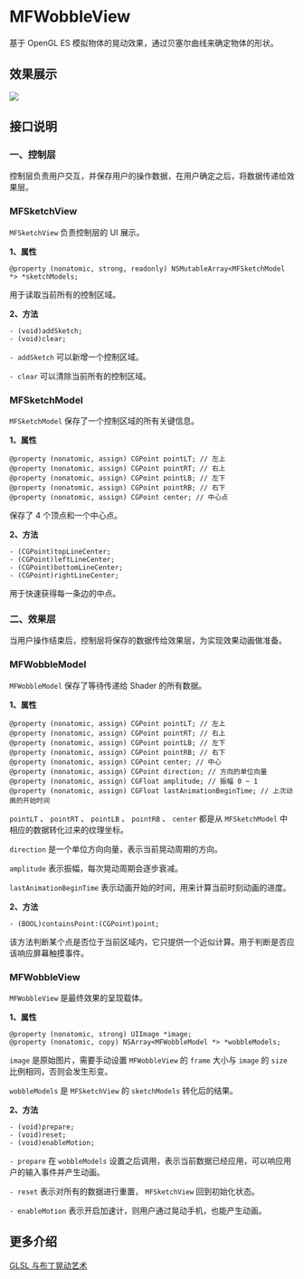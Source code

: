 # MFWobbleView

基于 OpenGL ES 模拟物体的晃动效果，通过贝塞尔曲线来确定物体的形状。

## 效果展示

![](https://raw.githubusercontent.com/lmf12/MFWobbleView/master/image/exhibition.gif)

## 接口说明

### 一、控制层

控制层负责用户交互，并保存用户的操作数据，在用户确定之后，将数据传递给效果层。

### MFSketchView

`MFSketchView` 负责控制层的 UI 展示。

**1、属性**

```objc
@property (nonatomic, strong, readonly) NSMutableArray<MFSketchModel *> *sketchModels;
```

用于读取当前所有的控制区域。

**2、方法**

```objc
- (void)addSketch;
- (void)clear;
```

 `- addSketch` 可以新增一个控制区域。
 
 `- clear` 可以清除当前所有的控制区域。

### MFSketchModel

`MFSketchModel` 保存了一个控制区域的所有关键信息。

**1、属性**

```objc
@property (nonatomic, assign) CGPoint pointLT; // 左上
@property (nonatomic, assign) CGPoint pointRT; // 右上
@property (nonatomic, assign) CGPoint pointLB; // 左下
@property (nonatomic, assign) CGPoint pointRB; // 右下
@property (nonatomic, assign) CGPoint center; // 中心点
```

保存了 4 个顶点和一个中心点。

**2、方法**

```objc
- (CGPoint)topLineCenter;
- (CGPoint)leftLineCenter;
- (CGPoint)bottomLineCenter;
- (CGPoint)rightLineCenter;
```

用于快速获得每一条边的中点。

### 二、效果层

当用户操作结束后，控制层将保存的数据传给效果层，为实现效果动画做准备。

### MFWobbleModel

`MFWobbleModel` 保存了等待传递给 Shader 的所有数据。

**1、属性**

```objc
@property (nonatomic, assign) CGPoint pointLT; // 左上
@property (nonatomic, assign) CGPoint pointRT; // 右上
@property (nonatomic, assign) CGPoint pointLB; // 左下
@property (nonatomic, assign) CGPoint pointRB; // 右下
@property (nonatomic, assign) CGPoint center; // 中心
@property (nonatomic, assign) CGPoint direction; // 方向的单位向量
@property (nonatomic, assign) CGFloat amplitude; // 振幅 0 ~ 1
@property (nonatomic, assign) CGFloat lastAnimationBeginTime; // 上次动画的开始时间
```

`pointLT` 、 `pointRT` 、 `pointLB` 、 `pointRB` 、 `center` 都是从 `MFSketchModel` 中相应的数据转化过来的纹理坐标。

`direction` 是一个单位方向向量，表示当前晃动周期的方向。

`amplitude` 表示振幅，每次晃动周期会逐步衰减。

`lastAnimationBeginTime` 表示动画开始的时间，用来计算当前时刻动画的进度。

**2、方法**

```objc
- (BOOL)containsPoint:(CGPoint)point;
```

该方法判断某个点是否位于当前区域内，它只提供一个近似计算。用于判断是否应该响应屏幕触摸事件。

### MFWobbleView

`MFWobbleView` 是最终效果的呈现载体。

**1、属性**

```objc
@property (nonatomic, strong) UIImage *image;
@property (nonatomic, copy) NSArray<MFWobbleModel *> *wobbleModels;
```

`image` 是原始图片，需要手动设置 `MFWobbleView` 的 `frame` 大小与 `image` 的 `size` 比例相同，否则会发生形变。 

`wobbleModels` 是 `MFSketchView` 的 `sketchModels` 转化后的结果。

**2、方法**

```objc
- (void)prepare;
- (void)reset;
- (void)enableMotion;
```

`- prepare` 在 `wobbleModels` 设置之后调用，表示当前数据已经应用，可以响应用户的输入事件并产生动画。

`- reset` 表示对所有的数据进行重置， `MFSketchView` 回到初始化状态。

`- enableMotion` 表示开启加速计，则用户通过晃动手机，也能产生动画。

## 更多介绍

[GLSL 与布丁晃动艺术](http://www.lymanli.com/2019/05/09/ios-opengles-wobble/)
